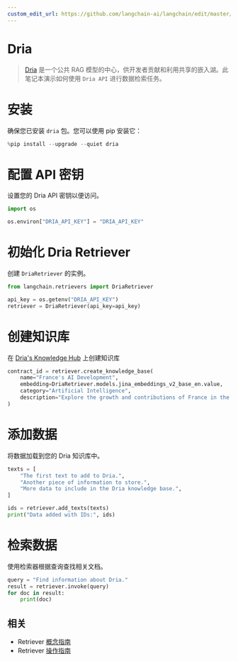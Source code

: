 ```yaml
---
custom_edit_url: https://github.com/langchain-ai/langchain/edit/master/docs/docs/integrations/retrievers/dria_index.ipynb
---
```


# Dria

>[Dria](https://dria.co/) 是一个公共 RAG 模型的中心，供开发者贡献和利用共享的嵌入湖。此笔记本演示如何使用 `Dria API` 进行数据检索任务。

# 安装

确保您已安装 `dria` 包。您可以使用 pip 安装它：

```python
%pip install --upgrade --quiet dria
```

# 配置 API 密钥

设置您的 Dria API 密钥以便访问。


```python
import os

os.environ["DRIA_API_KEY"] = "DRIA_API_KEY"
```

# 初始化 Dria Retriever

创建 `DriaRetriever` 的实例。

```python
from langchain.retrievers import DriaRetriever

api_key = os.getenv("DRIA_API_KEY")
retriever = DriaRetriever(api_key=api_key)
```

# **创建知识库**

在 [Dria's Knowledge Hub](https://dria.co/knowledge) 上创建知识库


```python
contract_id = retriever.create_knowledge_base(
    name="France's AI Development",
    embedding=DriaRetriever.models.jina_embeddings_v2_base_en.value,
    category="Artificial Intelligence",
    description="Explore the growth and contributions of France in the field of Artificial Intelligence.",
)
```

# 添加数据

将数据加载到您的 Dria 知识库中。

```python
texts = [
    "The first text to add to Dria.",
    "Another piece of information to store.",
    "More data to include in the Dria knowledge base.",
]

ids = retriever.add_texts(texts)
print("Data added with IDs:", ids)
```

# 检索数据

使用检索器根据查询查找相关文档。


```python
query = "Find information about Dria."
result = retriever.invoke(query)
for doc in result:
    print(doc)
```

## 相关

- Retriever [概念指南](/docs/concepts/#retrievers)
- Retriever [操作指南](/docs/how_to/#retrievers)